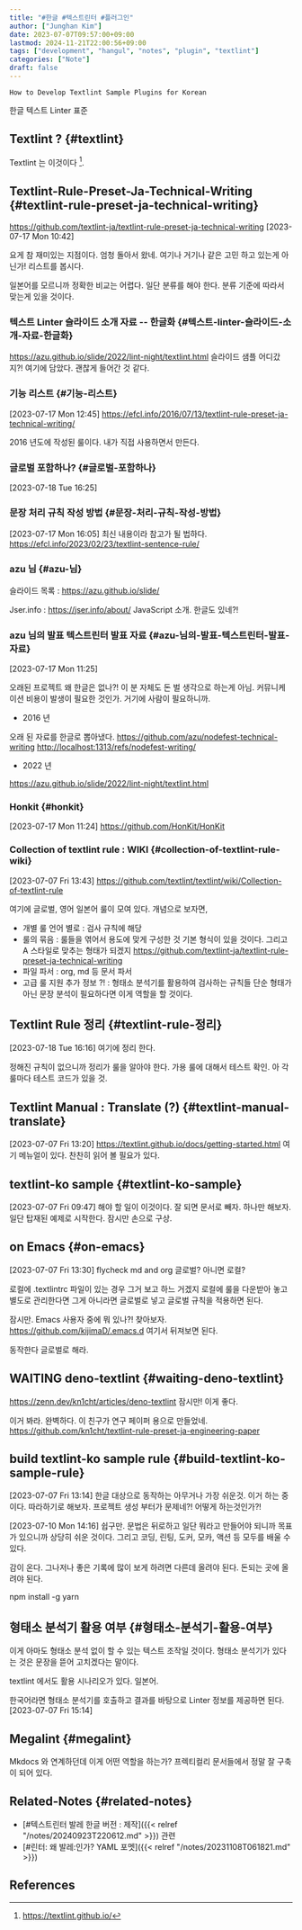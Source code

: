 ```yaml
---
title: "#한글 #텍스트린터 #플러그인"
author: ["Junghan Kim"]
date: 2023-07-07T09:57:00+09:00
lastmod: 2024-11-21T22:00:56+09:00
tags: ["development", "hangul", "notes", "plugin", "textlint"]
categories: ["Note"]
draft: false
---
```


```text
How to Develop Textlint Sample Plugins for Korean
```

한글 텍스트 Linter 표준


## Textlint ? {#textlint}

Textlint 는 이것이다&nbsp;[^fn:1].


## Textlint-Rule-Preset-Ja-Technical-Writing {#textlint-rule-preset-ja-technical-writing}

<https://github.com/textlint-ja/textlint-rule-preset-ja-technical-writing> <span class="timestamp-wrapper"><span class="timestamp">[2023-07-17 Mon 10:42]</span></span>

요게 참 재미있는 지점이다. 엄청 돌아서 왔네. 여기나 거기나 같은 고민 하고 있는게 아닌가! 리스트를 봅시다.

일본어를 모르니까 정확한 비교는 어렵다. 일단 분류를 해야 한다. 분류 기준에 따라서 맞는게 있을 것이다.


### 텍스트 Linter 슬라이드 소개 자료 -- 한글화 {#텍스트-linter-슬라이드-소개-자료-한글화}

<https://azu.github.io/slide/2022/lint-night/textlint.html> 슬라이드 샘플 어디갔지?! 여기에 담았다. 괜찮게 들어간 것 같다.


### 기능 리스트 {#기능-리스트}

<span class="timestamp-wrapper"><span class="timestamp">[2023-07-17 Mon 12:45]</span></span> <https://efcl.info/2016/07/13/textlint-rule-preset-ja-technical-writing/>

2016 년도에 작성된 룰이다. 내가 직접 사용하면서 만든다.


### 글로벌 포함하나? {#글로벌-포함하나}

<span class="timestamp-wrapper"><span class="timestamp">[2023-07-18 Tue 16:25]</span></span>


### 문장 처리 규칙 작성 방법 {#문장-처리-규칙-작성-방법}

<span class="timestamp-wrapper"><span class="timestamp">[2023-07-17 Mon 16:05]</span></span> 최신 내용이라 참고가 될 법하다. <https://efcl.info/2023/02/23/textlint-sentence-rule/>


### azu 님 {#azu-님}

슬라이드 목록
: <https://azu.github.io/slide/>

Jser.info
: <https://jser.info/about/> JavaScript 소개. 한글도 있네?!


### azu 님의 발표 텍스트린터 발표 자료 {#azu-님의-발표-텍스트린터-발표-자료}

<span class="timestamp-wrapper"><span class="timestamp">[2023-07-17 Mon 11:25]</span></span>

오래된 프로젝트 왜 한글은 없나?! 이 분 자체도 돈 벌 생각으로 하는게 아님. 커뮤니케이션 비용이 발생이 필요한 것인가. 거기에 사람이 필요하니까.

-   2016 년

오래 된 자료를 한글로 뽑아냈다. <https://github.com/azu/nodefest-technical-writing> <http://localhost:1313/refs/nodefest-writing/>

-   2022 년

<https://azu.github.io/slide/2022/lint-night/textlint.html>


### Honkit {#honkit}

<span class="timestamp-wrapper"><span class="timestamp">[2023-07-17 Mon 11:24]</span></span> <https://github.com/HonKit/HonKit>


### Collection of textlint rule : WIKI {#collection-of-textlint-rule-wiki}

<span class="timestamp-wrapper"><span class="timestamp">[2023-07-07 Fri 13:43]</span></span> <https://github.com/textlint/textlint/wiki/Collection-of-textlint-rule>

여기에 글로벌, 영어 일본어 룰이 모여 있다. 개념으로 보자면,

-   개별 룰 언어 별로 : 검사 규칙에 해당
-   룰의 묶음 : 룰들을 엮어서 용도에 맞게 구성한 것 기본 형식이 있을 것이다. 그리고 A 스타일로 맞추는 형태가 되겠지 <https://github.com/textlint-ja/textlint-rule-preset-ja-technical-writing>
-   파일 파서 : org, md 등 문서 파서
-   고급 룰 지원 추가 정보 ?! : 형태소 분석기를 활용하여 검사하는 규칙들 단순 형태가 아닌 문장 분석이 필요하다면 이게 역할을 할 것이다.


## Textlint Rule 정리 {#textlint-rule-정리}

<span class="timestamp-wrapper"><span class="timestamp">[2023-07-18 Tue 16:16]</span></span> 여기에 정리 한다.

정해진 규칙이 없으니까 정리가 룰을 알아야 한다. 가용 룰에 대해서 테스트 확인. 아 각 룰마다 테스트 코드가 있을 것.


## Textlint Manual : Translate (?) {#textlint-manual-translate}

<span class="timestamp-wrapper"><span class="timestamp">[2023-07-07 Fri 13:20]</span></span> <https://textlint.github.io/docs/getting-started.html> 여기 메뉴얼이 있다. 찬찬히 읽어 볼 필요가 있다.


## textlint-ko sample {#textlint-ko-sample}

<span class="timestamp-wrapper"><span class="timestamp">[2023-07-07 Fri 09:47]</span></span> 해야 할 일이 이것이다. 잘 되면 문서로 빼자. 하나만 해보자. 일단 탑재된 예제로 시작한다. 잠시만 손으로 구상.


## on Emacs {#on-emacs}

<span class="timestamp-wrapper"><span class="timestamp">[2023-07-07 Fri 13:30]</span></span> flycheck md and org 글로벌? 아니면 로컬?

로컬에 .textlintrc 파일이 있는 경우 그거 보고 하느 거겠지 로컬에 룰을 다운받아 놓고 별도로 관리한다면 그게 아니라면 글로벌로 넣고 글로벌 규칙을 적용하면 된다.

잠시만. Emacs 사용자 중에 뭐 있나?! 찾아보자. <https://github.com/kijimaD/.emacs.d> 여기서 뒤져보면 된다.

동작한다 글로벌로 해라.


## WAITING deno-textlint {#waiting-deno-textlint}

<https://zenn.dev/kn1cht/articles/deno-textlint> 잠시만! 이게 좋다.

이거 봐라. 완벽하다. 이 친구가 연구 페이퍼 용으로 만들었네. <https://github.com/kn1cht/textlint-rule-preset-ja-engineering-paper>


## build textlint-ko sample rule {#build-textlint-ko-sample-rule}

<span class="timestamp-wrapper"><span class="timestamp">[2023-07-07 Fri 13:14]</span></span> 한글 대상으로 동작하는 아무거나 가장 쉬운것. 이거 하는 중이다. 따라하기로 해보자. 프로젝트 생성 부터가 문제네?! 어떻게 하는것인가?!

<span class="timestamp-wrapper"><span class="timestamp">[2023-07-10 Mon 14:16] </span></span> 쉽구만. 문법은 뒤로하고 일단 뭐라고 만들어야 되니까 목표가 있으니까 상당히 쉬운 것이다. 그리고 코딩, 린팅, 도커, 모카, 액션 등 모두를 배울 수 있다.

감이 온다. 그나저나 좋은 기록에 많이 보게 하려면 다른데 올려야 된다. 돈되는 곳에 올려야 된다.

npm install -g yarn


## 형태소 분석기 활용 여부 {#형태소-분석기-활용-여부}

이게 아마도 형태소 분석 없이 할 수 있는 텍스트 조작일 것이다. 형태소 분석기가 있다는 것은 문장을 뜯어 고치겠다는 말이다.

textlint 에서도 활용 시나리오가 있다. 일본어.

한국어라면 형태소 분석기를 호출하고 결과를 바탕으로 Linter 정보를 제공하면 된다. <span class="timestamp-wrapper"><span class="timestamp">[2023-07-07 Fri 15:14]</span></span>


## Megalint {#megalint}

Mkdocs 와 연계하던데 이게 어떤 역할을 하는가? 프렉티컬리 문서들에서 정말 잘 구축이 되어 있다.


## Related-Notes {#related-notes}

-   [#텍스트린터 발레 한글 버전 : 제작]({{< relref "/notes/20240923T220612.md" >}}) 관련
-   [#린터: 왜 발레:인가? YAML 포멧]({{< relref "/notes/20231108T061821.md" >}})

## References

<style>.csl-entry{text-indent: -1.5em; margin-left: 1.5em;}</style><div class="csl-bib-body">
</div>

[^fn:1]: <https://textlint.github.io/>
